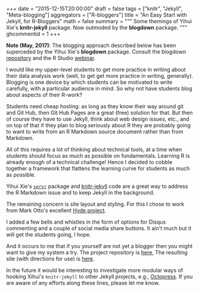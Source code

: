 +++
date = "2015-12-15T20:00:00"
draft = false
tags = ["knitr", "Jekyll", "Meta-blogging"]
aggregators = ["R-bloggers"]
title = "An Easy Start with Jekyll, for R-Bloggers"
math = false
summary = """
Some themings of Yihui Xie's **knitr-jekyll** package.  Now outmoded by the **blogdown** package.
"""
ghcommentid = 1
+++

**Note (May, 2017)**:  The blogging approach described below has been superceded by the Yihui Xie's **blogdown** package.  Consult the blogdown [repository](https://github.com/rstudio/blogdown) and the R Studio [webinar](https://www.rstudio.com/resources/webinars/).

I would like my upper-level students to get more practice in writing about their data analysis work (well, to get get more practice in writing, generally).  Blogging is one device by which students can be motivated to write carefully, with a particular audience in mind. So why not have students blog about aspects of their R-work?

Students need cheap hosting:  as long as they know their way around git and Git Hub, then Git Hub Pages are a great (free) solution for that.  But then of course they have to use Jekyll, think about web design issues, etc., and on top of that if they plan to blog seriously about R they are probably going to want to write from an R Markdown source document rather than from Markdown.

All of this requires a lot of thinking about technical tools, at a time when students should focus as much as possible on fundamentals.  Learning R is already enough of a technical challenge!  Hence I decided to cobble together a framework that flattens the learning curve for students as much as possible.

Yihui Xie's [`servr`](https://github.com/yihui/servr) package and [knitr-jekyll](https://github.com/yihui/knitr-jekyll) code are a great way to address the R Markdown issue and to keep Jekyll in the background.

The remaining concern is site layout and styling.  For this I chose to work from Mark Otto's excellent [Hyde project](https://github.com/poole/hyde).

I added a few bells and whistles in the form of options for Disqus commenting and a couple of social media share buttons.  It ain't much but it will get the students going, I hope.

And it occurs to me that if you yourself are not yet a blogger then you might want to give my system a try.  The project repository is [here](https://github.com/homerhanumat/knitr-hyde),  The resulting site (with directions for use) is [here](https://homerhanumat.github.io/knitr-hyde).

In the future it would be interesting to investigate more modular ways of hooking Xihui's `knitr-jekyll` to other Jekyll projects, e.g., [Octopress](http://octopress.org/).  If you are aware of any efforts along these lines, please let me know.
